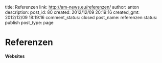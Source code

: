 title: Referenzen
link: http://am-news.eu/referenzen/
author: anton
description: 
post_id: 80
created: 2012/12/09 20:19:16
created_gmt: 2012/12/09 18:19:16
comment_status: closed
post_name: referenzen
status: publish
post_type: page

# Referenzen

#### Websites